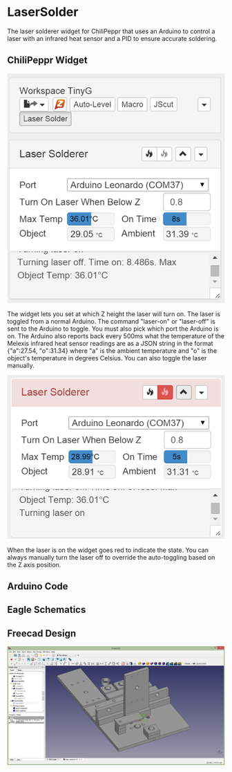 LaserSolder
===========

The laser solderer widget for ChiliPeppr that uses an Arduino to control a laser with an infrared heat sensor and a PID to ensure accurate soldering.

ChiliPeppr Widget
-----------
![Screenshot](https://raw.githubusercontent.com/chilipeppr/LaserSolder/master/chilipeppr_widget/screenshot.png "Screenshot")

The widget lets you set at which Z height the laser will turn on. The laser is toggled from a normal Arduino. The command "laser-on" or "laser-off" is sent to the Arduino to toggle. You must also pick which port the Arduino is on. The Arduino also reports back every 500ms what the temperature of the Melexis infrared heat sensor readings are as a JSON string in the format {"a":27.54, "o":31.34} where "a" is the ambient temperature and "o" is the object's temperature in degrees Celsius. You can also toggle the laser manually.

![Screenshot](https://raw.githubusercontent.com/chilipeppr/LaserSolder/master/chilipeppr_widget/screenshot_laseron.png "Screenshot")

When the laser is on the widget goes red to indicate the state. You can always manually turn the laser off to override the auto-toggling based on the Z axis position.

Arduino Code
----------

Eagle Schematics
----------

Freecad Design
----------
![Screenshot](https://raw.githubusercontent.com/chilipeppr/LaserSolder/master/freecad/screenshot.png "Screenshot")
